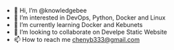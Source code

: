 - 👋 Hi, I’m @knowledgebee
- 👀 I’m interested in DevOps, Python, Docker and Linux
- 🌱 I’m currently learning Docker and Kebunets
- 💞️ I’m looking to collaborate on Develpe Static Website
- 📫 How to reach me chenyb333@gmail.com

<!---
knowledgebee/knowledgebee is a ✨ special ✨ repository because its `README.md` (this file) appears on your GitHub profile.
You can click the Preview link to take a look at your changes.
--->
